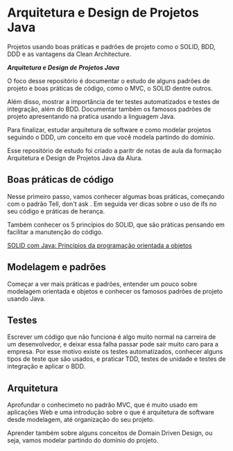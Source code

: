 # Arquitetura e Design de Projetos Java

Projetos usando boas práticas e padrões de projeto como o SOLID, BDD, DDD e as vantagens da Clean Architecture.

***Arquitetura e Design de Projetos Java***

O foco desse repositório é documentar o estudo de alguns padrões de projeto e boas práticas de código, como o MVC, o SOLID dentre outros.

Além disso, mostrar a importância de ter testes automatizados e testes de integração, além do BDD. Documentar também os famosos padrões de projeto apresentando na pratica usando a linguagem Java.

Para finalizar, estudar arquitetura de software e como modelar projetos seguindo o DDD, um conceito em que você modela partindo do domínio.

Esse repositório de estudo foi criado a paritr de notas de aula da formação Arquitetura e Design de Projetos Java da Alura.

## Boas práticas de código

Nesse primeiro passo, vamos conhecer algumas boas práticas, começando com o padrão Tell, don't ask . Em seguida ver dicas sobre o uso de ifs no seu código e práticas de herança.

Também conhecer os 5 princípios do SOLID, que são práticas pensando em facilitar a manutenção do código.

[SOLID com Java: Princípios da programação orientada a objetos](SOLID)

## Modelagem e padrões

Começar a ver mais práticas e padrões, entender um pouco sobre modelagem orientada e objetos e conhecer os famosos padrões de projeto usando Java.

## Testes

Escrever um código que não funciona é algo muito normal na carreira de um desenvolvedor, e deixar essa falha passar pode sair muito caro para a empresa. Por esse motivo existe os testes automatizados, conhecer alguns tipos de teste que são usados, e praticar TDD, testes de unidade e testes de integração e aplicar o BDD.

## Arquitetura

Aprofundar o conhecimeto no padrão MVC, que é muito usado em aplicações Web e uma introdução sobre o que é arquitetura de software desde modelagem, até organização do seu projeto.

Aprender também sobre alguns conceitos de Domain Driven Design, ou seja, vamos modelar partindo do domínio do projeto.
